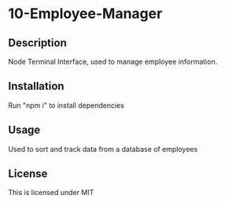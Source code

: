 # 10-Employee-Manager

## Description
Node Terminal Interface, used to manage employee information.

## Installation

Run "npm i" to install dependencies 

## Usage

Used to sort and track data from a database of employees

## License

This is licensed under MIT
